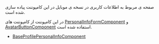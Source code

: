 <div class="dp-doc-container"">

<div class="dp-doc-tags">

<div class="mobile-version"></div>

</div>

<div class="dp-doc-body">

صفحه ی مربوط به اطلاعات کاربری در نسخه ی موبایل در این کامپوننت پیاده سازی شده است.

در این کامپوننت از کامپوننت های 
[PersonalInfoFormComponent](PersonalInfoFormComponent.html#readme)
و
[AvatarButtonComponent](AvatarButtonComponent.html#readme)
استفاده شده است.

</div>

<div class="dp-doc-links">

<div class="parent"></div>

+ [BaseProfilePersonalInfoComponent](BaseProfilePersonalInfoComponent.html#readme)


</div>


</div> 


